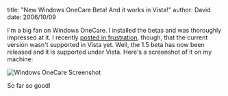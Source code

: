 
title: "New Windows OneCare Beta! And it works in Vista!"
author: David
date: 2006/10/09

I'm a big fan on Windows OneCare. I installed the betas and was thoroughly impressed at it. I recently [posted in frustration](http://www.mohundro.com/blog/PermaLink,guid,657ca226-0a81-431c-b17d-e79f69be439e.aspx), though, that the current version wasn't supported in Vista yet. Well, the 1.5 beta has now been released and it is supported under Vista. Here's a screenshot of it on my machine: 

![Windows OneCare Screenshot](http://www.mohundro.com/blog/content/binary/WindowsLiveWriter/NewWindowsOneCareBetaAnditworksinVista_13300/2006-10-09-onecare%5B3%5D.png)

So far so good!

